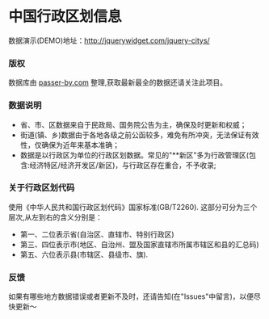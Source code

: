 # 中国行政区划信息

数据演示(DEMO)地址：http://jquerywidget.com/jquery-citys/

### 版权
数据库由 [passer-by.com](http://passer-by.com/) 整理,获取最新最全的数据还请关注此项目。

### 数据说明
- 省、市、区数据来自于民政局、国务院公告为主，确保及时更新和权威；
- 街道(镇、乡)数据由于各地各级之前公函较多，难免有所冲突，无法保证有效性，仅确保为近年来基本准确；
- 数据是以行政区为单位的行政区划数据。常见的"**新区"多为行政管理区(包含:经济特区/经济开发区/新区)，与行政区存在重合，不予收录;

### 关于行政区划代码
使用《中华人民共和国行政区划代码》国家标准(GB/T2260).
这部分可分为三个层次,从左到右的含义分别是：
- 第一、二位表示省(自治区、直辖市、特别行政区)
- 第三、四位表示市(地区、自治州、盟及国家直辖市所属市辖区和县的汇总码)
- 第五、六位表示县(市辖区、县级市、旗).

### 反馈
如果有哪些地方数据错误或者更新不及时，还请告知(在"Issues"中留言)，以便尽快更新～
